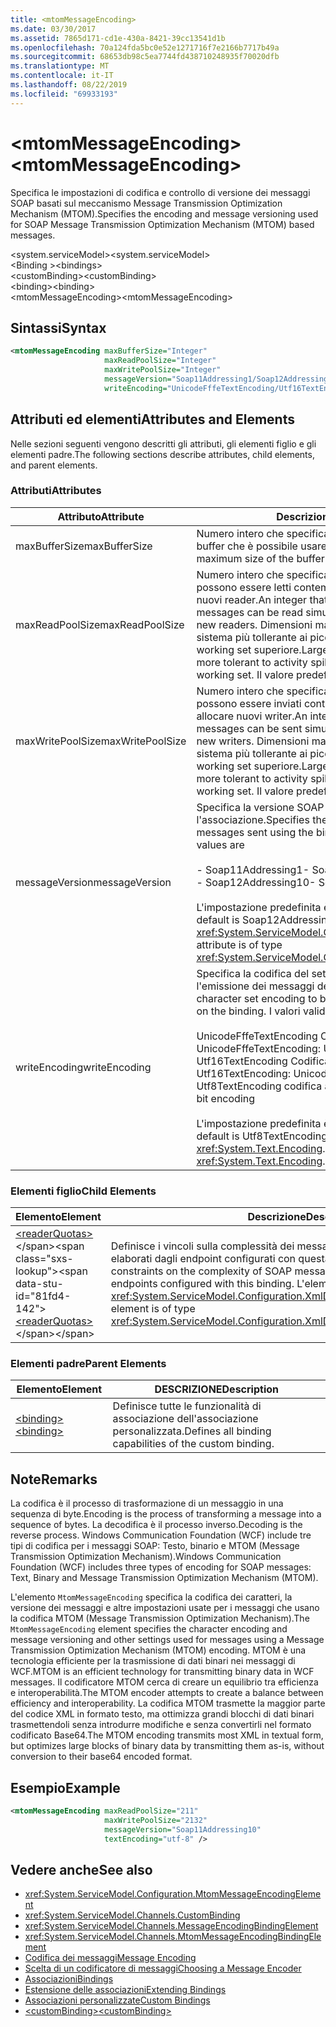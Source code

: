 ```yaml
---
title: <mtomMessageEncoding>
ms.date: 03/30/2017
ms.assetid: 7865d171-cd1e-430a-8421-39cc13541d1b
ms.openlocfilehash: 70a124fda5bc0e52e1271716f7e2166b7717b49a
ms.sourcegitcommit: 68653db98c5ea7744fd438710248935f70020dfb
ms.translationtype: MT
ms.contentlocale: it-IT
ms.lasthandoff: 08/22/2019
ms.locfileid: "69933193"
---
```

# <a name="mtommessageencoding"></a><span data-ttu-id="81fd4-101">\<mtomMessageEncoding></span><span class="sxs-lookup"><span data-stu-id="81fd4-101">\<mtomMessageEncoding></span></span>
<span data-ttu-id="81fd4-102">Specifica le impostazioni di codifica e controllo di versione dei messaggi SOAP basati sul meccanismo Message Transmission Optimization Mechanism (MTOM).</span><span class="sxs-lookup"><span data-stu-id="81fd4-102">Specifies the encoding and message versioning used for SOAP Message Transmission Optimization Mechanism (MTOM) based messages.</span></span>  
  
 <span data-ttu-id="81fd4-103">\<system.serviceModel></span><span class="sxs-lookup"><span data-stu-id="81fd4-103">\<system.serviceModel></span></span>  
<span data-ttu-id="81fd4-104">\<Binding ></span><span class="sxs-lookup"><span data-stu-id="81fd4-104">\<bindings></span></span>  
<span data-ttu-id="81fd4-105">\<customBinding></span><span class="sxs-lookup"><span data-stu-id="81fd4-105">\<customBinding></span></span>  
<span data-ttu-id="81fd4-106">\<binding></span><span class="sxs-lookup"><span data-stu-id="81fd4-106">\<binding></span></span>  
<span data-ttu-id="81fd4-107">\<mtomMessageEncoding></span><span class="sxs-lookup"><span data-stu-id="81fd4-107">\<mtomMessageEncoding></span></span>  
  
## <a name="syntax"></a><span data-ttu-id="81fd4-108">Sintassi</span><span class="sxs-lookup"><span data-stu-id="81fd4-108">Syntax</span></span>  
  
```xml  
<mtomMessageEncoding maxBufferSize="Integer"
                     maxReadPoolSize="Integer"
                     maxWritePoolSize="Integer"
                     messageVersion="Soap11Addressing1/Soap12Addressing10"
                     writeEncoding="UnicodeFffeTextEncoding/Utf16TextEncoding/Utf8TextEncoding" />
```  
  
## <a name="attributes-and-elements"></a><span data-ttu-id="81fd4-109">Attributi ed elementi</span><span class="sxs-lookup"><span data-stu-id="81fd4-109">Attributes and Elements</span></span>  
 <span data-ttu-id="81fd4-110">Nelle sezioni seguenti vengono descritti gli attributi, gli elementi figlio e gli elementi padre.</span><span class="sxs-lookup"><span data-stu-id="81fd4-110">The following sections describe attributes, child elements, and parent elements.</span></span>  
  
### <a name="attributes"></a><span data-ttu-id="81fd4-111">Attributi</span><span class="sxs-lookup"><span data-stu-id="81fd4-111">Attributes</span></span>  
  
|<span data-ttu-id="81fd4-112">Attributo</span><span class="sxs-lookup"><span data-stu-id="81fd4-112">Attribute</span></span>|<span data-ttu-id="81fd4-113">Descrizione</span><span class="sxs-lookup"><span data-stu-id="81fd4-113">Description</span></span>|  
|---------------|-----------------|  
|<span data-ttu-id="81fd4-114">maxBufferSize</span><span class="sxs-lookup"><span data-stu-id="81fd4-114">maxBufferSize</span></span>|<span data-ttu-id="81fd4-115">Numero intero che specifica la dimensione massima del buffer che è possibile usare.</span><span class="sxs-lookup"><span data-stu-id="81fd4-115">An integer that specifies the maximum size of the buffer that can be used.</span></span>|  
|<span data-ttu-id="81fd4-116">maxReadPoolSize</span><span class="sxs-lookup"><span data-stu-id="81fd4-116">maxReadPoolSize</span></span>|<span data-ttu-id="81fd4-117">Numero intero che specifica il numero di messaggi che possono essere letti contemporaneamente senza allocare nuovi reader.</span><span class="sxs-lookup"><span data-stu-id="81fd4-117">An integer that specifies how many messages can be read simultaneously without allocating new readers.</span></span> <span data-ttu-id="81fd4-118">Dimensioni maggiori del pool rendono il sistema più tollerante ai picchi di attività al costo di un working set superiore.</span><span class="sxs-lookup"><span data-stu-id="81fd4-118">Larger pool sizes make the system more tolerant to activity spikes at the cost of a larger working set.</span></span> <span data-ttu-id="81fd4-119">Il valore predefinito è 64.</span><span class="sxs-lookup"><span data-stu-id="81fd4-119">The default is 64.</span></span>|  
|<span data-ttu-id="81fd4-120">maxWritePoolSize</span><span class="sxs-lookup"><span data-stu-id="81fd4-120">maxWritePoolSize</span></span>|<span data-ttu-id="81fd4-121">Numero intero che specifica il numero di messaggi che possono essere inviati contemporaneamente senza allocare nuovi writer.</span><span class="sxs-lookup"><span data-stu-id="81fd4-121">An integer that specifies how many messages can be sent simultaneously without allocating new writers.</span></span> <span data-ttu-id="81fd4-122">Dimensioni maggiori del pool rendono il sistema più tollerante ai picchi di attività al costo di un working set superiore.</span><span class="sxs-lookup"><span data-stu-id="81fd4-122">Larger pool sizes make the system more tolerant to activity spikes at the cost of a larger working set.</span></span> <span data-ttu-id="81fd4-123">Il valore predefinito è 16.</span><span class="sxs-lookup"><span data-stu-id="81fd4-123">The default is 16.</span></span>|  
|<span data-ttu-id="81fd4-124">messageVersion</span><span class="sxs-lookup"><span data-stu-id="81fd4-124">messageVersion</span></span>|<span data-ttu-id="81fd4-125">Specifica la versione SOAP dei messaggi inviati usando l'associazione.</span><span class="sxs-lookup"><span data-stu-id="81fd4-125">Specifies the SOAP version of the messages sent using the binding.</span></span> <span data-ttu-id="81fd4-126">I valori validi sono:</span><span class="sxs-lookup"><span data-stu-id="81fd4-126">Valid values are</span></span><br /><br /> <span data-ttu-id="81fd4-127">- Soap11Addressing1</span><span class="sxs-lookup"><span data-stu-id="81fd4-127">-   Soap11Addressing1</span></span><br /><span data-ttu-id="81fd4-128">- Soap12Addressing10</span><span class="sxs-lookup"><span data-stu-id="81fd4-128">-   Soap12Addressing10</span></span><br /><br /> <span data-ttu-id="81fd4-129">L'impostazione predefinita è Soap12Addressing10.</span><span class="sxs-lookup"><span data-stu-id="81fd4-129">The default is Soap12Addressing10.</span></span> <span data-ttu-id="81fd4-130">L'attributo è di tipo <xref:System.ServiceModel.Channels.MessageVersion>.</span><span class="sxs-lookup"><span data-stu-id="81fd4-130">This attribute is of type <xref:System.ServiceModel.Channels.MessageVersion>.</span></span>|  
|<span data-ttu-id="81fd4-131">writeEncoding</span><span class="sxs-lookup"><span data-stu-id="81fd4-131">writeEncoding</span></span>|<span data-ttu-id="81fd4-132">Specifica la codifica del set di caratteri da usare per l'emissione dei messaggi dell'associazione.</span><span class="sxs-lookup"><span data-stu-id="81fd4-132">Specifies the character set encoding to be used for emitting messages on the binding.</span></span> <span data-ttu-id="81fd4-133">I valori validi sono:</span><span class="sxs-lookup"><span data-stu-id="81fd4-133">Valid values are</span></span><br /><br /> <span data-ttu-id="81fd4-134">UnicodeFffeTextEncoding Codifica Unicode BigEndian</span><span class="sxs-lookup"><span data-stu-id="81fd4-134">-   UnicodeFffeTextEncoding: Unicode BigEndian encoding</span></span><br /><span data-ttu-id="81fd4-135">Utf16TextEncoding Codifica Unicode</span><span class="sxs-lookup"><span data-stu-id="81fd4-135">-   Utf16TextEncoding: Unicode encoding</span></span><br /><span data-ttu-id="81fd4-136">Utf8TextEncoding codifica a 8 bit</span><span class="sxs-lookup"><span data-stu-id="81fd4-136">-   Utf8TextEncoding: 8-bit encoding</span></span><br /><br /> <span data-ttu-id="81fd4-137">L'impostazione predefinita è Utf8TextEncoding.</span><span class="sxs-lookup"><span data-stu-id="81fd4-137">The default is Utf8TextEncoding.</span></span> <span data-ttu-id="81fd4-138">L'attributo è di tipo <xref:System.Text.Encoding>.</span><span class="sxs-lookup"><span data-stu-id="81fd4-138">This attribute is of type <xref:System.Text.Encoding>.</span></span>|  
  
### <a name="child-elements"></a><span data-ttu-id="81fd4-139">Elementi figlio</span><span class="sxs-lookup"><span data-stu-id="81fd4-139">Child Elements</span></span>  
  
|<span data-ttu-id="81fd4-140">Elemento</span><span class="sxs-lookup"><span data-stu-id="81fd4-140">Element</span></span>|<span data-ttu-id="81fd4-141">Descrizione</span><span class="sxs-lookup"><span data-stu-id="81fd4-141">Description</span></span>|  
|-------------|-----------------|  
|<span data-ttu-id="81fd4-142">[\<readerQuotas>](https://docs.microsoft.com/previous-versions/dotnet/netframework-4.0/ms731325(v=vs.100))</span><span class="sxs-lookup"><span data-stu-id="81fd4-142">[\<readerQuotas>](https://docs.microsoft.com/previous-versions/dotnet/netframework-4.0/ms731325(v=vs.100))</span></span>|<span data-ttu-id="81fd4-143">Definisce i vincoli sulla complessità dei messaggi SOAP che possono essere elaborati dagli endpoint configurati con questa associazione.</span><span class="sxs-lookup"><span data-stu-id="81fd4-143">Defines the constraints on the complexity of SOAP messages that can be processed by endpoints configured with this binding.</span></span> <span data-ttu-id="81fd4-144">L'elemento è di tipo <xref:System.ServiceModel.Configuration.XmlDictionaryReaderQuotasElement>.</span><span class="sxs-lookup"><span data-stu-id="81fd4-144">This element is of type <xref:System.ServiceModel.Configuration.XmlDictionaryReaderQuotasElement>.</span></span>|  
  
### <a name="parent-elements"></a><span data-ttu-id="81fd4-145">Elementi padre</span><span class="sxs-lookup"><span data-stu-id="81fd4-145">Parent Elements</span></span>  
  
|<span data-ttu-id="81fd4-146">Elemento</span><span class="sxs-lookup"><span data-stu-id="81fd4-146">Element</span></span>|<span data-ttu-id="81fd4-147">DESCRIZIONE</span><span class="sxs-lookup"><span data-stu-id="81fd4-147">Description</span></span>|  
|-------------|-----------------|  
|[<span data-ttu-id="81fd4-148">\<binding></span><span class="sxs-lookup"><span data-stu-id="81fd4-148">\<binding></span></span>](../../../misc/binding.md)|<span data-ttu-id="81fd4-149">Definisce tutte le funzionalità di associazione dell'associazione personalizzata.</span><span class="sxs-lookup"><span data-stu-id="81fd4-149">Defines all binding capabilities of the custom binding.</span></span>|  
  
## <a name="remarks"></a><span data-ttu-id="81fd4-150">Note</span><span class="sxs-lookup"><span data-stu-id="81fd4-150">Remarks</span></span>  
 <span data-ttu-id="81fd4-151">La codifica è il processo di trasformazione di un messaggio in una sequenza di byte.</span><span class="sxs-lookup"><span data-stu-id="81fd4-151">Encoding is the process of transforming a message into a sequence of bytes.</span></span> <span data-ttu-id="81fd4-152">La decodifica è il processo inverso.</span><span class="sxs-lookup"><span data-stu-id="81fd4-152">Decoding is the reverse process.</span></span> <span data-ttu-id="81fd4-153">Windows Communication Foundation (WCF) include tre tipi di codifica per i messaggi SOAP: Testo, binario e MTOM (Message Transmission Optimization Mechanism).</span><span class="sxs-lookup"><span data-stu-id="81fd4-153">Windows Communication Foundation (WCF) includes three types of encoding for SOAP messages: Text, Binary and Message Transmission Optimization Mechanism (MTOM).</span></span>  
  
 <span data-ttu-id="81fd4-154">L'elemento `MtomMessageEncoding` specifica la codifica dei caratteri, la versione dei messaggi e altre impostazioni usate per i messaggi che usano la codifica MTOM (Message Transmission Optimization Mechanism).</span><span class="sxs-lookup"><span data-stu-id="81fd4-154">The `MtomMessageEncoding` element specifies the character encoding and message versioning and other settings used for messages using a Message Transmission Optimization Mechanism (MTOM) encoding.</span></span> <span data-ttu-id="81fd4-155">MTOM è una tecnologia efficiente per la trasmissione di dati binari nei messaggi di WCF.</span><span class="sxs-lookup"><span data-stu-id="81fd4-155">MTOM is an efficient technology for transmitting binary data in WCF messages.</span></span> <span data-ttu-id="81fd4-156">Il codificatore MTOM cerca di creare un equilibrio tra efficienza e interoperabilità.</span><span class="sxs-lookup"><span data-stu-id="81fd4-156">The MTOM encoder attempts to create a balance between efficiency and interoperability.</span></span> <span data-ttu-id="81fd4-157">La codifica MTOM trasmette la maggior parte del codice XML in formato testo, ma ottimizza grandi blocchi di dati binari trasmettendoli senza introdurre modifiche e senza convertirli nel formato codificato Base64.</span><span class="sxs-lookup"><span data-stu-id="81fd4-157">The MTOM encoding transmits most XML in textual form, but optimizes large blocks of binary data by transmitting them as-is, without conversion to their base64 encoded format.</span></span>  
  
## <a name="example"></a><span data-ttu-id="81fd4-158">Esempio</span><span class="sxs-lookup"><span data-stu-id="81fd4-158">Example</span></span>  
  
```xml  
<mtomMessageEncoding maxReadPoolSize="211"
                     maxWritePoolSize="2132"
                     messageVersion="Soap11Addressing10"
                     textEncoding="utf-8" />
```  
  
## <a name="see-also"></a><span data-ttu-id="81fd4-159">Vedere anche</span><span class="sxs-lookup"><span data-stu-id="81fd4-159">See also</span></span>

- <xref:System.ServiceModel.Configuration.MtomMessageEncodingElement>
- <xref:System.ServiceModel.Channels.CustomBinding>
- <xref:System.ServiceModel.Channels.MessageEncodingBindingElement>
- <xref:System.ServiceModel.Channels.MtomMessageEncodingBindingElement>
- [<span data-ttu-id="81fd4-160">Codifica dei messaggi</span><span class="sxs-lookup"><span data-stu-id="81fd4-160">Message Encoding</span></span>](message-encoding.md)
- [<span data-ttu-id="81fd4-161">Scelta di un codificatore di messaggi</span><span class="sxs-lookup"><span data-stu-id="81fd4-161">Choosing a Message Encoder</span></span>](../../../wcf/feature-details/choosing-a-message-encoder.md)
- [<span data-ttu-id="81fd4-162">Associazioni</span><span class="sxs-lookup"><span data-stu-id="81fd4-162">Bindings</span></span>](../../../wcf/bindings.md)
- [<span data-ttu-id="81fd4-163">Estensione delle associazioni</span><span class="sxs-lookup"><span data-stu-id="81fd4-163">Extending Bindings</span></span>](../../../wcf/extending/extending-bindings.md)
- [<span data-ttu-id="81fd4-164">Associazioni personalizzate</span><span class="sxs-lookup"><span data-stu-id="81fd4-164">Custom Bindings</span></span>](../../../wcf/extending/custom-bindings.md)
- [<span data-ttu-id="81fd4-165">\<customBinding></span><span class="sxs-lookup"><span data-stu-id="81fd4-165">\<customBinding></span></span>](custombinding.md)
